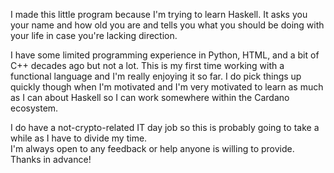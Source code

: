 I made this little program because I'm trying to learn Haskell.  It asks you your name and how old you are and tells you what you should be doing with your life in case you're lacking direction.

I have some limited programming experience in Python, HTML, and a bit of C++ decades ago but not a lot.
This is my first time working with a functional language and I'm really enjoying it so far. I do pick things up quickly though when I'm motivated and I'm very motivated
to learn as much as I can about Haskell so I can work somewhere within the Cardano ecosystem.    

I do have a not-crypto-related IT day job so this is probably going to take a while as I have to divide my time.  
I'm always open to any feedback or help anyone is willing to provide.  Thanks in advance!  

